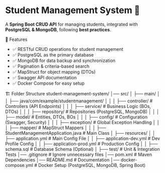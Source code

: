 # Student Management System 🚀
A **Spring Boot CRUD API** for managing students, integrated with **PostgreSQL & MongoDB**, following **best practices**.

📌 Features
- ✅ RESTful CRUD operations for student management
- ✅ PostgreSQL as the primary database
- ✅ MongoDB for data backup and synchronization
- ✅ Pagination & criteria-based search
- ✅ MapStruct for object mapping (DTOs)
- ✅ Swagger API documentation
- ✅ Docker Compose for easy setup

🏗️ Folder Structure
student-management-system/
│── src/
│   ├── main/
│   │   ├── java/com/example/studentmanagement/
│   │   │   ├── controller/      # Controllers (API Endpoints)
│   │   │   ├── service/         # Business Logic (BOs, DTOs)
│   │   │   ├── repository/      # Repositories (PostgreSQL, MongoDB)
│   │   │   ├── model/           # Entities, DTOs, BOs
│   │   │   ├── config/          # Configuration (Swagger, Security)
│   │   │   ├── exception/       # Global Exception Handling
│   │   │   ├── mapper/          # MapStruct Mappers
│   │   │   ├── StudentManagementApplication.java  # Main Class
│   ├── resources/
│   │   ├── application.yml      # Main Config File
│   │   ├── application-dev.yml  # Dev Profile Config
│   │   ├── application-prod.yml # Production Config
│   │   ├── schema.sql           # Database Schema (Optional)
│   ├── test/                    # Unit & Integration Tests
│── .gitignore                    # Ignore unnecessary files
│── pom.xml                        # Maven Dependencies
│── README.md                      # Documentation
│── docker-compose.yml              # Docker Setup (PostgreSQL, MongoDB, Spring Boot)

